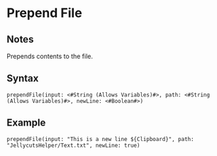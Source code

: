 # Prepend File

## Notes
Prepends contents to the file.

## Syntax

```
prependFile(input: <#String (Allows Variables)#>, path: <#String (Allows Variables)#>, newLine: <#Boolean#>)
```

## Example
```
prependFile(input: "This is a new line ${Clipboard}", path: "JellycutsHelper/Text.txt", newLine: true)
```